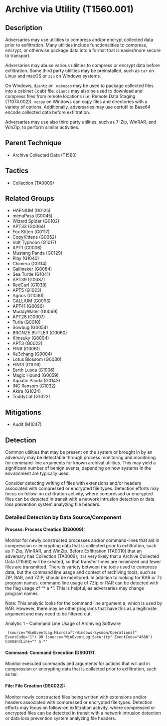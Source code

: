 # Archive via Utility (T1560.001)

## Description
Adversaries may use utilities to compress and/or encrypt collected data prior to exfiltration. Many utilities include functionalities to compress, encrypt, or otherwise package data into a format that is easier/more secure to transport.

Adversaries may abuse various utilities to compress or encrypt data before exfiltration. Some third party utilities may be preinstalled, such as ```tar``` on Linux and macOS or ```zip``` on Windows systems. 

On Windows, ```diantz``` or ``` makecab``` may be used to package collected files into a cabinet (.cab) file. ```diantz``` may also be used to download and compress files from remote locations (i.e. Remote Data Staging (T1074.002)). ```xcopy``` on Windows can copy files and directories with a variety of options. Additionally, adversaries may use certutil to Base64 encode collected data before exfiltration. 

Adversaries may use also third party utilities, such as 7-Zip, WinRAR, and WinZip, to perform similar activities.

## Parent Technique
- Archive Collected Data (T1560)

## Tactics
- Collection (TA0009)

## Related Groups
- HAFNIUM (G0125)
- menuPass (G0045)
- Wizard Spider (G0102)
- APT33 (G0064)
- Fox Kitten (G0117)
- CopyKittens (G0052)
- Volt Typhoon (G1017)
- APT1 (G0006)
- Mustang Panda (G0129)
- Play (G1040)
- Chimera (G0114)
- Gallmaker (G0084)
- Sea Turtle (G1041)
- APT39 (G0087)
- RedCurl (G1039)
- APT5 (G1023)
- Agrius (G1030)
- GALLIUM (G0093)
- APT41 (G0096)
- MuddyWater (G0069)
- APT28 (G0007)
- Turla (G0010)
- Sowbug (G0054)
- BRONZE BUTLER (G0060)
- Kimsuky (G0094)
- APT3 (G0022)
- FIN8 (G0061)
- Ke3chang (G0004)
- Lotus Blossom (G0030)
- FIN13 (G1016)
- Earth Lusca (G1006)
- Magic Hound (G0059)
- Aquatic Panda (G0143)
- INC Ransom (G1032)
- Akira (G1024)
- ToddyCat (G1022)

## Mitigations
- Audit (M1047)

## Detection
Common utilities that may be present on the system or brought in by an adversary may be detectable through process monitoring and monitoring for command-line arguments for known archival utilities. This may yield a significant number of benign events, depending on how systems in the environment are typically used.

Consider detecting writing of files with extensions and/or headers associated with compressed or encrypted file types. Detection efforts may focus on follow-on exfiltration activity, where compressed or encrypted files can be detected in transit with a network intrusion detection or data loss prevention system analyzing file headers.

### Detailed Detection by Data Source/Component
#### Process: Process Creation (DS0009): 
Monitor for newly constructed processes and/or command-lines that aid in compression or encrypting data that is collected prior to exfiltration, such as 7-Zip, WinRAR, and WinZip. Before Exfiltration (TA0010) that an adversary has Collection (TA0009), it is very likely that a Archive Collected Data (T1560) will be created, so that transfer times are minimized and fewer files are transmitted. There is variety between the tools used to compress data, but the command line usage and context of archiving tools, such as ZIP, RAR, and 7ZIP, should be monitored.
In addition to looking for RAR or 7z program names, command line usage of 7Zip or RAR can be detected with the flag usage of “\* a \*”. This is helpful, as adversaries may change program names.

Note: This analytic looks for the command line argument a, which is used by RAR. However, there may be other programs that have this as a legitimate argument and may need to be filtered out.

Analytic 1 - Command Line Usage of Archiving Software

``` (source="WinEventLog:Microsoft-Windows-Sysmon/Operational" EventCode="1") OR (source="WinEventLog:Security" EventCode="4688") CommandLine="* a *"```

#### Command: Command Execution (DS0017): 
Monitor executed commands and arguments for actions that will aid in compression or encrypting data that is collected prior to exfiltration, such as tar. 

#### File: File Creation (DS0022): 
Monitor newly constructed files being written with extensions and/or headers associated with compressed or encrypted file types. Detection efforts may focus on follow-on exfiltration activity, where compressed or encrypted files can be detected in transit with a network intrusion detection or data loss prevention system analyzing file headers.

